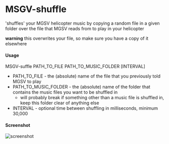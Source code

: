 # MSGV-shuffle

'shuffles' your MGSV helicopter music by copying a random file in a given folder over the file that MGSV reads from to play in your helicopter

**warning** this overwrites your file, so make sure you have a copy of it elsewhere

#### Usage
MSGV-suffle PATH_TO_FILE PATH_TO_MUSIC_FOLDER [INTERVAL]

- PATH_TO_FILE - the (absolute) name of the file that you previously told MGSV to play
- PATH_TO_MUSIC_FOLDER - the (absolute) name of the folder that contains the music files you want to be shuffled in
  - will probably break if something other than a music file is shuffled in, keep this folder clear of anything else
- INTERVAL - optional time between shuffling in milliseconds, minimum 30,000

#### Screenshot

![screenshot](https://raw.github.com/tylergoodman/MGSV-shuffle/master/screenshot.png)
